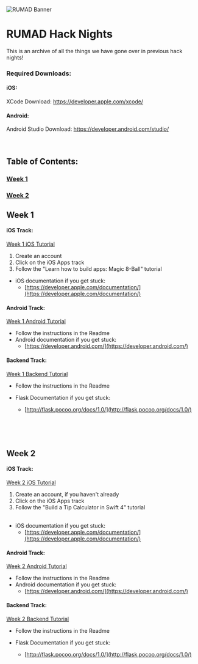 ![RUMAD Banner](https://rumad.club/assets/images/cover.png)
# RUMAD Hack Nights
This is an archive of all the things we have gone over in previous hack nights!

### Required Downloads:
#### iOS:
XCode Download: https://developer.apple.com/xcode/
 #### Android:
Android Studio Download: https://developer.android.com/studio/
<br /> <br /> <br />

## Table of Contents:
### [Week 1](#week-1-1)
### [Week 2](#week-2-1)


## Week 1

#### iOS Track: 
[Week 1 iOS Tutorial](www.makeschool.com/academy) <br /> 
1. Create an account
2. Click on the iOS Apps track
3. Follow the "Learn how to build apps: Magic 8-Ball" tutorial
* iOS documentation if you get stuck:
  - [https://developer.apple.com/documentation/](https://developer.apple.com/documentation/)
 
#### Android Track: 
[Week 1 Android Tutorial](https://github.com/RutgersMobileApplicationDevelopment/F2018-HackNight-Android/tree/master/(01)%20Hello%20World) <br />
* Follow the instructions in the Readme
* Android documentation if you get stuck:
  - [https://developer.android.com/](https://developer.android.com/)

#### Backend Track:
[Week 1 Backend Tutorial](https://github.com/RutgersMobileApplicationDevelopment/F2018-HackNight-Backend/tree/master/Week1) <br />
* Follow the instructions in the Readme
* Flask Documentation if you get stuck:
  - [http://flask.pocoo.org/docs/1.0/](http://flask.pocoo.org/docs/1.0/)
  
  <br /> <br /> <br />

## Week 2

#### iOS Track: 
[Week 2 iOS Tutorial](www.makeschool.com/academy) <br /> 
1. Create an account, if you haven't already
2. Click on the iOS Apps track
3. Follow the "Build a Tip Calculator in Swift 4" tutorial <br /> <br />
* iOS documentation if you get stuck:
  - [https://developer.apple.com/documentation/](https://developer.apple.com/documentation/)
 
#### Android Track: 
[Week 2 Android Tutorial](https://github.com/RutgersMobileApplicationDevelopment/F2018-HackNight-Android/tree/master/(02)%20Tip%20Calculator) <br />
* Follow the instructions in the Readme
* Android documentation if you get stuck:
  - [https://developer.android.com/](https://developer.android.com/)

#### Backend Track:
[Week 2 Backend Tutorial](https://github.com/RutgersMobileApplicationDevelopment/F2018-HackNight-Backend/tree/master/Week1) <br />
* Follow the instructions in the Readme
* Flask Documentation if you get stuck:
  - [http://flask.pocoo.org/docs/1.0/](http://flask.pocoo.org/docs/1.0/)
  
  <br /> <br /> <br />

